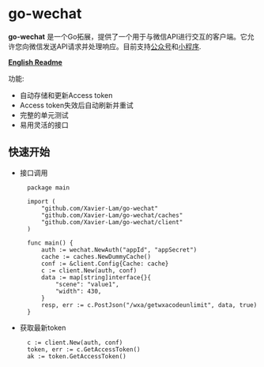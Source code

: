 # go-wechat

**go-wechat** 是一个Go拓展，提供了一个用于与微信API进行交互的客户端。它允许您向微信发送API请求并处理响应。目前支持[公众号](https://developers.weixin.qq.com/doc/offiaccount/Getting_Started/Overview.html)和[小程序](https://developers.weixin.qq.com/miniprogram/dev/OpenApiDoc/).

**[English Readme](README.en.md)**

功能:

* 自动存储和更新Access token
* Access token失效后自动刷新并重试
* 完整的单元测试
* 易用灵活的接口

## 快速开始
* 接口调用

        package main

        import (
            "github.com/Xavier-Lam/go-wechat"
            "github.com/Xavier-Lam/go-wechat/caches"
            "github.com/Xavier-Lam/go-wechat/client"
        )

        func main() {
            auth := wechat.NewAuth("appId", "appSecret")
            cache := caches.NewDummyCache()
            conf := &client.Config{Cache: cache}
            c := client.New(auth, conf)
            data := map[string]interface{}{
                "scene": "value1",
                "width": 430,
            }
            resp, err := c.PostJson("/wxa/getwxacodeunlimit", data, true)
        }

* 获取最新token

        c := client.New(auth, conf)
        token, err := c.GetAccessToken()
        ak := token.GetAccessToken()